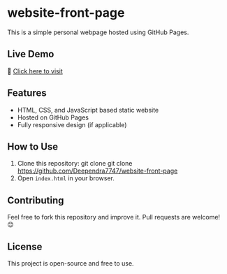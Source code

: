 # website-front-page

This is a simple personal webpage hosted using GitHub Pages.

## Live Demo
🔗 [Click here to visit](https://github.com/Deependra7747/website-front-page)

## Features
- HTML, CSS, and JavaScript based static website
- Hosted on GitHub Pages
- Fully responsive design (if applicable)

## How to Use
1. Clone this repository:
git clone git clone https://github.com/Deependra7747/website-front-page
2. Open `index.html` in your browser.

## Contributing
Feel free to fork this repository and improve it. Pull requests are welcome! 😊

## License
This project is open-source and free to use.
